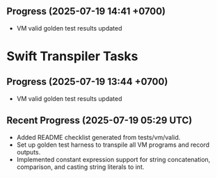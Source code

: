 ## Progress (2025-07-19 14:41 +0700)
- VM valid golden test results updated

# Swift Transpiler Tasks

## Progress (2025-07-19 13:44 +0700)
- VM valid golden test results updated

## Recent Progress (2025-07-19 05:29 UTC)
- Added README checklist generated from tests/vm/valid.
- Set up golden test harness to transpile all VM programs and record outputs.
- Implemented constant expression support for string concatenation, comparison,
  and casting string literals to int.
